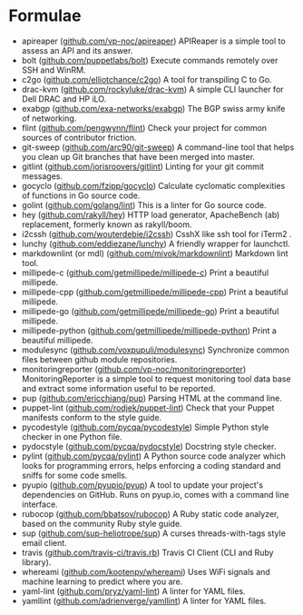 # Formulae

* apireaper ([github.com/vp-noc/apireaper](https://github.com/vp-noc/apireaper/))
  APIReaper is a simple tool to assess an API and its answer.
* bolt ([github.com/puppetlabs/bolt](https://github.com/puppetlabs/bolt/))
  Execute commands remotely over SSH and WinRM.
* c2go ([github.com/elliotchance/c2go](https://github.com/elliotchance/c2go/))
  A tool for transpiling C to Go.
* drac-kvm ([github.com/rockyluke/drac-kvm](https://github.com/rockyluke/drac-kvm/))
  A simple CLI launcher for Dell DRAC and HP iLO.
* exabgp ([github.com/exa-networks/exabgp](https://github.com/exa-networks/exabgp/))
  The BGP swiss army knife of networking.
* flint ([github.com/pengwynn/flint](https://github.com/pengwynn/flint/))
  Check your project for common sources of contributor friction.
* git-sweep ([github.com/arc90/git-sweep](https://github.com/arc90/git-sweep/))
  A command-line tool that helps you clean up Git branches that have been merged into master.
* gitlint ([github.com/jorisroovers/gitlint](https://github.com/jorisroovers/gitlint/))
  Linting for your git commit messages.
* gocyclo ([github.com/fzipp/gocyclo](https://github.com/fzipp/gocyclo/))
  Calculate cyclomatic complexities of functions in Go source code.
* golint ([github.com/golang/lint](https://github.com/golang/lint/))
  This is a linter for Go source code.
* hey ([github.com/rakyll/hey](https://github.com/rakyll/hey/))
   HTTP load generator, ApacheBench (ab) replacement, formerly known as rakyll/boom.
* i2cssh ([github.com/wouterdebie/i2cssh](https://github.com/wouterdebie/i2cssh/))
  CsshX like ssh tool for iTerm2 .
* lunchy ([github.com/eddiezane/lunchy](https://github.com/eddiezane/lunchy/))
  A friendly wrapper for launchctl.
* markdownlint (or mdl) ([github.com/mivok/markdownlint](https://github.com/mivok/markdownlint/))
  Markdown lint tool.
* millipede-c ([github.com/getmillipede/millipede-c](https://github.com/getmillipede/millipede-c/))
  Print a beautiful millipede.
* millipede-cpp ([github.com/getmillipede/millipede-cpp](https://github.com/getmillipede/millipede-cpp/))
  Print a beautiful millipede.
* millipede-go ([github.com/getmillipede/millipede-go](https://github.com/getmillipede/millipede-go/))
  Print a beautiful millipede.
* millipede-python ([github.com/getmillipede/millipede-python](https://github.com/getmillipede/millipede-python/))
  Print a beautiful millipede.
* modulesync ([github.com/voxpupuli/modulesync](https://github.com/voxpupuli/modulesync/))
  Synchronize common files between github module repositories.
* monitoringreporter ([github.com/vp-noc/monitoringreporter](https://github.com/vp-noc/monitoringreporter/))
  MonitoringReporter is a simple tool to request monitoring tool data base and extract some information useful to be reported.
* pup ([github.com/ericchiang/pup](https://github.com/ericchiang/pup/))
  Parsing HTML at the command line.
* puppet-lint ([github.com/rodjek/puppet-lint](https://github.com/rodjek/puppet-lint/))
  Check that your Puppet manifests conform to the style guide.
* pycodestyle ([github.com/pycqa/pycodestyle](https://github.com/pycqa/pycodestyle/))
  Simple Python style checker in one Python file.
* pydocstyle ([github.com/pycqa/pydocstyle](https://github.com/pycqa/pydocstyle/))
  Docstring style checker.
* pylint ([github.com/pycqa/pylint](https://github.com/pycqa/pylint/))
  A Python source code analyzer which looks for programming errors, helps enforcing a coding standard and sniffs for some code smells.
* pyupio ([github.com/pyupio/pyup](https://github.com/pyupio/pyup/))
  A tool to update your project's dependencies on GitHub. Runs on pyup.io, comes with a command line interface.
* rubocop ([github.com/bbatsov/rubocop](https://github.com/bbatsov/rubocop/))
  A Ruby static code analyzer, based on the community Ruby style guide.
* sup ([github.com/sup-heliotrope/sup](https://github.com/sup-heliotrope/sup/))
  A curses threads-with-tags style email client.
* travis ([github.com/travis-ci/travis.rb](https://github.com/travis-ci/travis.rb/))
  Travis CI Client (CLI and Ruby library).
* whereami ([github.com/kootenpv/whereami](https://github.com/kootenpv/whereami/))
  Uses WiFi signals and machine learning to predict where you are.
* yaml-lint ([github.com/pryz/yaml-lint](https://github.com/pryz/yaml-lint/))
  A linter for YAML files.
* yamllint ([github.com/adrienverge/yamllint](https://github.com/adrienverge/yamllint/))
  A linter for YAML files.

